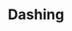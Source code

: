 ---
codehost: https://github.com/https://github.com/dashing-io/dashing
logohandle: dashingio
sort: dashing
title: Dashing
website: http://dashing.io/
---